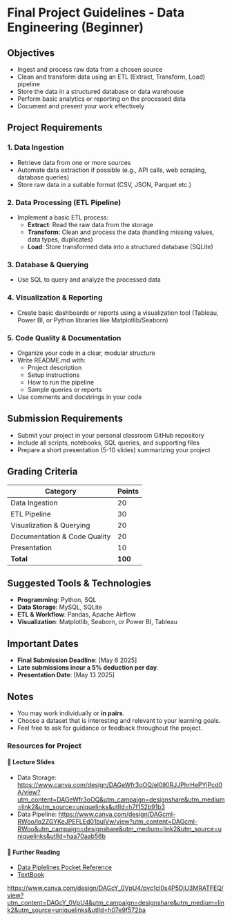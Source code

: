 # Final Project Guidelines - Data Engineering (Beginner)

## Objectives
- Ingest and process raw data from a chosen source
- Clean and transform data using an ETL (Extract, Transform, Load) pipeline
- Store the data in a structured database or data warehouse
- Perform basic analytics or reporting on the processed data
- Document and present your work effectively

## Project Requirements
### 1. **Data Ingestion**
- Retrieve data from one or more sources
- Automate data extraction if possible (e.g., API calls, web scraping, database queries)
- Store raw data in a suitable format (CSV, JSON, Parquet etc.)

### 2. **Data Processing (ETL Pipeline)**
- Implement a basic ETL process:
  - **Extract**: Read the raw data from the storage
  - **Transform**: Clean and process the data (handling missing values, data types, duplicates)
  - **Load**: Store transformed data into a structured database (SQLite)

### 3. **Database & Querying**
- Use SQL to query and analyze the processed data


### 4. **Visualization & Reporting** 
- Create basic dashboards or reports using a visualization tool (Tableau, Power BI, or Python libraries like Matplotlib/Seaborn)

### 5. **Code Quality & Documentation**
- Organize your code in a clear, modular structure
- Write README.md with:
  - Project description
  - Setup instructions
  - How to run the pipeline
  - Sample queries or reports
- Use comments and docstrings in your code

## Submission Requirements
- Submit your project in your personal classroom GitHub repository 
- Include all scripts, notebooks, SQL queries, and supporting files
- Prepare a short presentation (5-10 slides) summarizing your project

## Grading Criteria
| Category          | Points |
|------------------|--------|
| Data Ingestion  | 20     |
| ETL Pipeline    | 30     |
| Visualization & Querying | 20 |
| Documentation & Code Quality | 20 |
| Presentation | 10 |
| **Total**       | **100** |

## Suggested Tools & Technologies
- **Programming**: Python, SQL
- **Data Storage**: MySQL, SQLite
- **ETL & Workflow**: Pandas, Apache Airflow
- **Visualization**: Matplotlib, Seaborn, or Power BI, Tableau

## Important Dates
- **Final Submission Deadline**: [May 6 2025]
- **Late submissions incur a 5% deduction per day**.
- **Presentation Date**: [May 13 2025]

## Notes
- You may work individually or **in pairs**.
- Choose a dataset that is interesting and relevant to your learning goals.
- Feel free to ask for guidance or feedback throughout the project.

### **Resources for Project**

#### 📑 **Lecture Slides**
- Data Storage: https://www.canva.com/design/DAGeWfr3oOQ/el0lKlRJJPhrHePYjPcd0A/view?utm_content=DAGeWfr3oOQ&utm_campaign=designshare&utm_medium=link2&utm_source=uniquelinks&utlId=h7f152b91b3
- Data Pipeline: https://www.canva.com/design/DAGcml-RWoo/lq2ZGYKeJPEFLEd01bulVw/view?utm_content=DAGcml-RWoo&utm_campaign=designshare&utm_medium=link2&utm_source=uniquelinks&utlId=haa70aab56b

#### 📂 **Further Reading**
- [Data Piplelines Pocket Reference](https://www.amazon.com/Data-Pipelines-Pocket-Reference-Processing/dp/1492087831)
- [TextBook](https://www.amazon.com/Fundamentals-Data-Engineering-Robust-Systems/dp/1098108302)

https://www.canva.com/design/DAGcY_0VpU4/pvc1cl0s4P5DjU3MRATFEQ/view?utm_content=DAGcY_0VpU4&utm_campaign=designshare&utm_medium=link2&utm_source=uniquelinks&utlId=h07e9f572ba